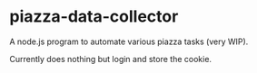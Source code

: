 piazza-data-collector
=====================

A node.js program to automate various piazza tasks (very WIP).

Currently does nothing but login and store the cookie.
